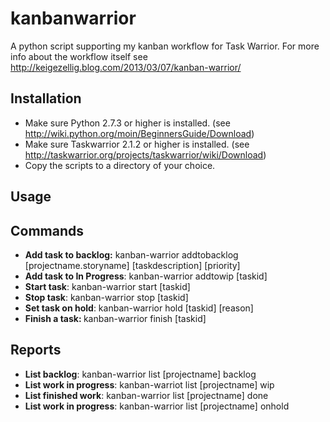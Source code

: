 kanbanwarrior
=============

A python script supporting my kanban workflow for Task Warrior.
For more info about the workflow itself see http://keigezellig.blog.com/2013/03/07/kanban-warrior/

Installation
------------
- Make sure Python 2.7.3 or higher is installed. (see http://wiki.python.org/moin/BeginnersGuide/Download)
- Make sure Taskwarrior 2.1.2 or higher is installed. (see http://taskwarrior.org/projects/taskwarrior/wiki/Download)
- Copy the scripts to a directory of your choice.

Usage
-----

Commands
--------
- <b>Add task to backlog:</b> kanban-warrior addtobacklog [projectname.storyname] [taskdescription] [priority]
- <b>Add task to In Progress</b>: kanban-warrior addtowip [taskid]
- <b>Start task</b>: kanban-warrior start [taskid]
- <b>Stop task</b>: kanban-warrior stop [taskid]
- <b>Set task on hold</b>: kanban-warrior hold [taskid] [reason]
- <b>Finish a task: </b> kanban-warrior finish [taskid]

Reports
--------
- <b>List backlog</b>: kanban-warrior list [projectname] backlog 
- <b>List work in progress</b>: kanban-warriot list [projectname] wip 
- <b>List finished work</b>: kanban-warrior list [projectname] done 
- <b>List work in progress</b>: kanban-warrior list [projectname] onhold 


